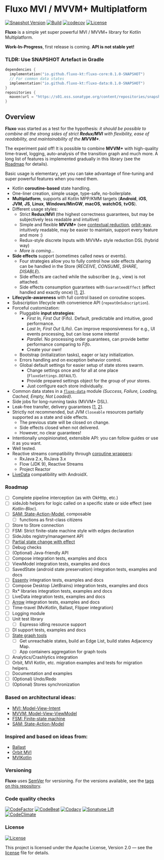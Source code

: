 # Fluxo MVI / MVVM+ Multiplatform

[![Snapshot Version](https://img.shields.io/nexus/s/https/s01.oss.sonatype.org/io.github.fluxo-kt/fluxo-core.svg)](https://s01.oss.sonatype.org/content/repositories/snapshots/io/github/fluxo-kt/)
[![Build](../../actions/workflows/build.yml/badge.svg)](../../actions/workflows/build.yml)
[![codecov](https://codecov.io/gh/fluxo-kt/fluxo-mvi/branch/main/graph/badge.svg?token=LKCNVWR8QC)](https://codecov.io/gh/fluxo-kt/fluxo-mvi)
[![License](https://img.shields.io/badge/License-Apache%202.0-blue.svg)](LICENSE)

**Fluxo** is a simple yet super powerful MVI / MVVM+ library for Kotlin Multiplatform.

**Work-In-Progress**, first release is coming. **API is not stable yet!**

### TLDR: Use SNAPSHOT Artefact in Gradle

```kotlin
dependencies {
  implementation("io.github.fluxo-kt:fluxo-core:0.1.0-SNAPSHOT")
  // For common data states
  implementation("io.github.fluxo-kt:fluxo-data:0.1.0-SNAPSHOT")
}
repositories {
  maven(url = "https://s01.oss.sonatype.org/content/repositories/snapshots/")
}
```

## Overview

**Fluxo** was started as a test for the hypothesis:
_it should be possible to combine all the strong sides of strict **Redux/MVI** with flexibility,
ease of readability, and maintainability of the **MVVM+**._

The experiment paid off!
It is possible to combine **MVVM+** with high-quality time-travel, logging,
auto-analysis of the transition graph and much more.
A long list of features is implemented gradually in this library (see the [Roadmap](#roadmap) for details).

Basic usage is elementary, yet you can take advantage of fine-tuning and super powerful features when you need them.

* Kotlin **coroutine-based** state handling.
* One-liner creation, simple usage, type-safe, no-boilerplate.
* **Multiplatform**, supports all Kotlin MPP/KMM targets (**Android**, **iOS**, **JVM**,
  **JS**, **Linux**, **Windows/MinGW**, **macOS**, **watchOS**, **tvOS**).
* Different usage styles:
  * Strict **Redux/MVI** (the highest correctness guarantees, but may be subjectively less readable and intuitive)
  * Simple and flexible **MVVM+**
    (see [contextual reduction](https://dev.to/feresr/a-case-against-the-mvi-architecture-pattern-1add),
    [orbit-way](https://github.com/orbit-mvi/orbit-mvi#what-is-orbit), intuitively readable, may be easier
    to maintain, support every feature and more :)
  * Redux-style discrete Inputs with MVVM+ style reduction DSL (hybrid way)
  * _More is coming…_
* **Side effects** support (sometimes called news or events).
  * Four strategies allow you to fully control how side effects sharing can be handled in the Store
    (_RECEIVE_, _CONSUME_, _SHARE_, _DISABLE_).
  * Side effects are cached while the subscriber (e.g., view) is not attached.
  * Side effects consumption guarantees with `GuaranteedEffect` (effect handled and exactly
    once) [[1](https://github.com/Kotlin/kotlinx.coroutines/issues/2886),
    [2](https://medium.com/androiddevelopers/livedata-with-snackbar-navigation-and-other-events-the-singleliveevent-case-ac2622673150)].
* **Lifecycle-awareness** with full control based on coroutine scopes.
* Subscription lifecycle with convenience API (`repeatOnSubscription`).
* Forceful customization:
  * Pluggable **input strategies**:
    * _First In, First Out_ (Fifo). Default, predictable and intuitive, good performance.
    * _Last In, First Out_ (Lifo). Can improve responsiveness for e.g., UI events processing, but can lose some intents!
    * _Parallel_. No processing order guarantees, can provide better performance comparing to _Fifo_.
    * Create your own!
  * Bootstrap (initialization tasks), eager or lazy initialization.
  * Errors handling and on exception behavior control.
  * Global default settings for easier setup of state stores swarm.
    * Change settings once and for all at one place (`FluxoSettings.DEFAULT`).
    * Provide prepared settings object for the group of your stores.
    * Just configure each store individually.
* Common data states in a [`fluxo-data`](fluxo-data) module *(Success, Failure, Loading, Cached, Empty, Not Loaded)*.
* Side jobs for long-running tasks (MVVM+ DSL).
* Leak-free transfer, delivery
  guarantees [[1](https://github.com/Kotlin/kotlinx.coroutines/issues/1936), [2](https://gmk57.medium.com/unfortunately-events-may-be-dropped-if-channel-receiveasflow-cfe78ae29004)].
* Strictly not recommended, but JVM `Closeable` resources partially supported as a state and side effects.
  * The previous state will be closed on change.
  * Side effects closed when not delivered.
  * However, no clear guarantees!
* Intentionally unopinionated, extensible API: you can follow guides or use it as you want.
* Well tested.
* Reactive streams compatibility
  through [coroutine wrappers](https://github.com/Kotlin/kotlinx.coroutines/tree/master/reactive):
  * RxJava 2.x, RxJava 3.x
  * Flow (JDK 9), Reactive Streams
  * Project Reactor
* [LiveData](https://developer.android.com/topic/libraries/architecture/coroutines#livedata) compatibility with
  AndroidX.

### Roadmap

* [ ] Complete pipeline interception (as with OkHttp, etc.)
* [ ] sideJob helpers for logic called on a specific state or side effect (see _Kotlin-Bloc_).
* [ ] [SAM: State-Action-Model](https://sam.js.org/), composable
  * [ ] functions as first-class citizens
* [ ] Store to Store connection
* [ ] FSM: Strict finite-state machine style with edges declaration
* [ ] SideJobs registry/management API
* [ ] [Partial state change with effect](https://github.com/uniflow-kt/uniflow-kt/blob/master/doc/notify_update.md)
* [ ] Debug checks
* [ ] \(Optional) Java-friendly API
* [ ] Compose integration tests, examples and docs
* [ ] ViewModel integration tests, examples and docs
* [ ] SavedState (android state preservation) integration tests, examples and docs
* [ ] [Essenty](https://github.com/arkivanov/Essenty) integration tests, examples and docs
* [ ] Compose Desktop (JetBrains) integration tests, examples and docs
* [ ] Rx* libraries integration tests, examples and docs
* [ ] LiveData integration tests, examples and docs
* [ ] [Arrow](https://arrow-kt.io/) integration tests, examples and docs
* [ ] Time-travel (MviKotlin, Ballast, Flipper integration)
* [ ] Logging module
* [ ] Unit test library
  * [ ] Espresso idling resource support
* [ ] DI support tests, examples and docs
* [ ] [State graph tools](https://github.com/Kontur-Mobile/VisualFSM#tools-of-visualfsm)
  * [ ] Get unreachable states, build an Edge List, build states Adjacency Map.
  * [ ] App containers aggregation for graph tools
* [ ] Analytics/Crashlytics integration
* [ ] Orbit, MVI Kotlin, etc. migration examples and tests for migration helpers.
* [ ] Documentation and examples
* [ ] \(Optional) Undo/Redo
* [ ] \(Optional) Stores synchronization

### Based on architectural ideas:

* [MVI: Model-View-Intent](http://hannesdorfmann.com/android/model-view-intent/)
* [MVVM: Model-View-ViewModel](https://en.wikipedia.org/wiki/Model%E2%80%93view%E2%80%93viewmodel)
* [FSM: Finite-state machine](https://en.wikipedia.org/wiki/Finite-state_machine)
* [SAM: State-Action-Model](https://sam.js.org/)

### Inspired and based on ideas from:

* [Ballast](https://github.com/copper-leaf/ballast)
* [Orbit MVI](https://github.com/orbit-mvi/orbit-mvi)
* [MVIKotlin](https://github.com/arkivanov/MVIKotlin)

### Versioning

**Fluxo** uses [SemVer](http://semver.org/) for versioning. For the versions
available, see the [tags on this repository](../../tags).

### Code quality checks

[![CodeFactor](https://www.codefactor.io/repository/github/fluxo-kt/fluxo-mvi/badge/main)](https://www.codefactor.io/repository/github/fluxo-kt/fluxo-mvi/overview/main)
[![CodeBeat](https://codebeat.co/badges/5ed83de6-f399-4880-9a94-d42d1ab43b89)](https://codebeat.co/projects/github-com-fluxo-kt-fluxo-mvi-main)
[![Codacy](https://app.codacy.com/project/badge/Grade/ea7dfbbaf83441eea468f4f083604280)](https://www.codacy.com/gh/fluxo-kt/fluxo-mvi/dashboard?utm_source=github.com&amp;utm_medium=referral&amp;utm_content=fluxo-kt/fluxo-mvi&amp;utm_campaign=Badge_Grade)
[![Sonatype Lift](https://img.shields.io/badge/Sonatype-Lift-green)](https://lift.sonatype.com/results/github.com/fluxo-kt/fluxo-mvi)
<br>
[![CodeClimate](https://api.codeclimate.com/v1/badges/af292519a2481f9a47a6/maintainability)](https://codeclimate.com/github/fluxo-kt/fluxo-mvi/maintainability)

### License

[![License](https://img.shields.io/badge/License-Apache%202.0-blue.svg)](LICENSE)

This project is licensed under the Apache License, Version 2.0 — see the
[license](LICENSE) file for details.

